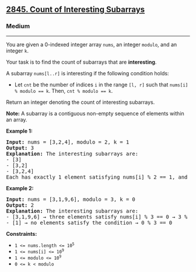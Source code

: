 ### <h2><a href="https://leetcode.com/problems/count-of-interesting-subarrays/">2845. Count of Interesting Subarrays</a></h2>  
<h3>Medium</h3>  
<hr>  
<div>  
<p>You are given a 0-indexed integer array <code>nums</code>, an integer <code>modulo</code>, and an integer <code>k</code>.</p>

<p>Your task is to find the count of subarrays that are <strong>interesting</strong>.</p>

<p>A subarray <code>nums[l..r]</code> is interesting if the following condition holds:</p>
<ul>
<li>Let <code>cnt</code> be the number of indices <code>i</code> in the range <code>[l, r]</code> such that <code>nums[i] % modulo == k</code>. Then, <code>cnt % modulo == k</code>.</li>
</ul>

<p>Return an integer denoting the count of interesting subarrays.</p>

<p><strong>Note:</strong> A subarray is a contiguous non-empty sequence of elements within an array.</p>

<p><strong>Example 1:</strong></p>
<pre>
<strong>Input:</strong> nums = [3,2,4], modulo = 2, k = 1
<strong>Output:</strong> 3
<strong>Explanation:</strong> The interesting subarrays are:
- [3]
- [3,2]
- [3,2,4]
Each has exactly 1 element satisfying nums[i] % 2 == 1, and 1 % 2 == 1.
</pre>

<p><strong>Example 2:</strong></p>
<pre>
<strong>Input:</strong> nums = [3,1,9,6], modulo = 3, k = 0
<strong>Output:</strong> 2
<strong>Explanation:</strong> The interesting subarrays are:
- [3,1,9,6] → three elements satisfy nums[i] % 3 == 0 → 3 % 3 == 0
- [1] → no elements satisfy the condition → 0 % 3 == 0
</pre>

<p><strong>Constraints:</strong></p>
<ul>
  <li><code>1 <= nums.length <= 10<sup>5</sup></code></li>
  <li><code>1 <= nums[i] <= 10<sup>9</sup></code></li>
  <li><code>1 <= modulo <= 10<sup>9</sup></code></li>
  <li><code>0 <= k < modulo</code></li>
</ul>
</div>
